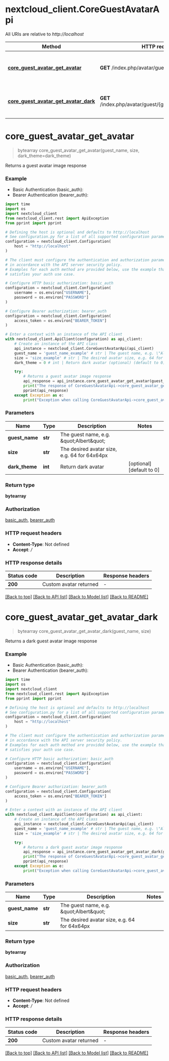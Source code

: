 # nextcloud_client.CoreGuestAvatarApi

All URIs are relative to *http://localhost*

Method | HTTP request | Description
------------- | ------------- | -------------
[**core_guest_avatar_get_avatar**](CoreGuestAvatarApi.md#core_guest_avatar_get_avatar) | **GET** /index.php/avatar/guest/{guestName}/{size} | Returns a guest avatar image response
[**core_guest_avatar_get_avatar_dark**](CoreGuestAvatarApi.md#core_guest_avatar_get_avatar_dark) | **GET** /index.php/avatar/guest/{guestName}/{size}/dark | Returns a dark guest avatar image response


# **core_guest_avatar_get_avatar**
> bytearray core_guest_avatar_get_avatar(guest_name, size, dark_theme=dark_theme)

Returns a guest avatar image response

### Example

* Basic Authentication (basic_auth):
* Bearer Authentication (bearer_auth):
```python
import time
import os
import nextcloud_client
from nextcloud_client.rest import ApiException
from pprint import pprint

# Defining the host is optional and defaults to http://localhost
# See configuration.py for a list of all supported configuration parameters.
configuration = nextcloud_client.Configuration(
    host = "http://localhost"
)

# The client must configure the authentication and authorization parameters
# in accordance with the API server security policy.
# Examples for each auth method are provided below, use the example that
# satisfies your auth use case.

# Configure HTTP basic authorization: basic_auth
configuration = nextcloud_client.Configuration(
    username = os.environ["USERNAME"],
    password = os.environ["PASSWORD"]
)

# Configure Bearer authorization: bearer_auth
configuration = nextcloud_client.Configuration(
    access_token = os.environ["BEARER_TOKEN"]
)

# Enter a context with an instance of the API client
with nextcloud_client.ApiClient(configuration) as api_client:
    # Create an instance of the API class
    api_instance = nextcloud_client.CoreGuestAvatarApi(api_client)
    guest_name = 'guest_name_example' # str | The guest name, e.g. \"Albert\"
    size = 'size_example' # str | The desired avatar size, e.g. 64 for 64x64px
    dark_theme = 0 # int | Return dark avatar (optional) (default to 0)

    try:
        # Returns a guest avatar image response
        api_response = api_instance.core_guest_avatar_get_avatar(guest_name, size, dark_theme=dark_theme)
        print("The response of CoreGuestAvatarApi->core_guest_avatar_get_avatar:\n")
        pprint(api_response)
    except Exception as e:
        print("Exception when calling CoreGuestAvatarApi->core_guest_avatar_get_avatar: %s\n" % e)
```



### Parameters

Name | Type | Description  | Notes
------------- | ------------- | ------------- | -------------
 **guest_name** | **str**| The guest name, e.g. \&quot;Albert\&quot; | 
 **size** | **str**| The desired avatar size, e.g. 64 for 64x64px | 
 **dark_theme** | **int**| Return dark avatar | [optional] [default to 0]

### Return type

**bytearray**

### Authorization

[basic_auth](../README.md#basic_auth), [bearer_auth](../README.md#bearer_auth)

### HTTP request headers

 - **Content-Type**: Not defined
 - **Accept**: */*

### HTTP response details
| Status code | Description | Response headers |
|-------------|-------------|------------------|
**200** | Custom avatar returned |  -  |

[[Back to top]](#) [[Back to API list]](../README.md#documentation-for-api-endpoints) [[Back to Model list]](../README.md#documentation-for-models) [[Back to README]](../README.md)

# **core_guest_avatar_get_avatar_dark**
> bytearray core_guest_avatar_get_avatar_dark(guest_name, size)

Returns a dark guest avatar image response

### Example

* Basic Authentication (basic_auth):
* Bearer Authentication (bearer_auth):
```python
import time
import os
import nextcloud_client
from nextcloud_client.rest import ApiException
from pprint import pprint

# Defining the host is optional and defaults to http://localhost
# See configuration.py for a list of all supported configuration parameters.
configuration = nextcloud_client.Configuration(
    host = "http://localhost"
)

# The client must configure the authentication and authorization parameters
# in accordance with the API server security policy.
# Examples for each auth method are provided below, use the example that
# satisfies your auth use case.

# Configure HTTP basic authorization: basic_auth
configuration = nextcloud_client.Configuration(
    username = os.environ["USERNAME"],
    password = os.environ["PASSWORD"]
)

# Configure Bearer authorization: bearer_auth
configuration = nextcloud_client.Configuration(
    access_token = os.environ["BEARER_TOKEN"]
)

# Enter a context with an instance of the API client
with nextcloud_client.ApiClient(configuration) as api_client:
    # Create an instance of the API class
    api_instance = nextcloud_client.CoreGuestAvatarApi(api_client)
    guest_name = 'guest_name_example' # str | The guest name, e.g. \"Albert\"
    size = 'size_example' # str | The desired avatar size, e.g. 64 for 64x64px

    try:
        # Returns a dark guest avatar image response
        api_response = api_instance.core_guest_avatar_get_avatar_dark(guest_name, size)
        print("The response of CoreGuestAvatarApi->core_guest_avatar_get_avatar_dark:\n")
        pprint(api_response)
    except Exception as e:
        print("Exception when calling CoreGuestAvatarApi->core_guest_avatar_get_avatar_dark: %s\n" % e)
```



### Parameters

Name | Type | Description  | Notes
------------- | ------------- | ------------- | -------------
 **guest_name** | **str**| The guest name, e.g. \&quot;Albert\&quot; | 
 **size** | **str**| The desired avatar size, e.g. 64 for 64x64px | 

### Return type

**bytearray**

### Authorization

[basic_auth](../README.md#basic_auth), [bearer_auth](../README.md#bearer_auth)

### HTTP request headers

 - **Content-Type**: Not defined
 - **Accept**: */*

### HTTP response details
| Status code | Description | Response headers |
|-------------|-------------|------------------|
**200** | Custom avatar returned |  -  |

[[Back to top]](#) [[Back to API list]](../README.md#documentation-for-api-endpoints) [[Back to Model list]](../README.md#documentation-for-models) [[Back to README]](../README.md)

